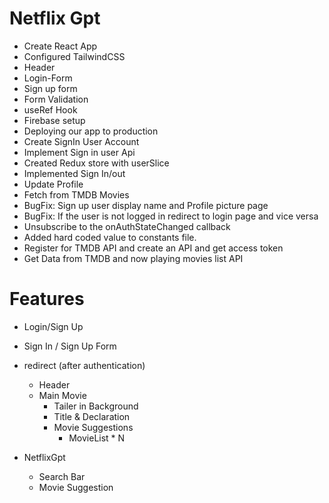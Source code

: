 # Netflix Gpt

- Create React App 
- Configured TailwindCSS 
- Header
- Login-Form
- Sign up form
- Form Validation
- useRef Hook
- Firebase setup
- Deploying our app to production 
- Create SignIn User Account
- Implement Sign in user Api 
- Created Redux store  with userSlice
- Implemented Sign In/out
- Update Profile
- Fetch from TMDB Movies
- BugFix: Sign up user display name and Profile picture page
- BugFix: If the user is not logged in redirect to login page and vice versa 
- Unsubscribe to the onAuthStateChanged callback
- Added hard coded value to constants file. 
- Register for TMDB API and create an API and get access token 
- Get Data from TMDB and now playing movies list API



# Features

- Login/Sign Up
- Sign In / Sign Up Form
- redirect (after authentication)
    - Header
    - Main Movie
      - Tailer in Background
      - Title & Declaration
      - Movie Suggestions 
        - MovieList * N


- NetflixGpt 
    - Search Bar 
    - Movie Suggestion

